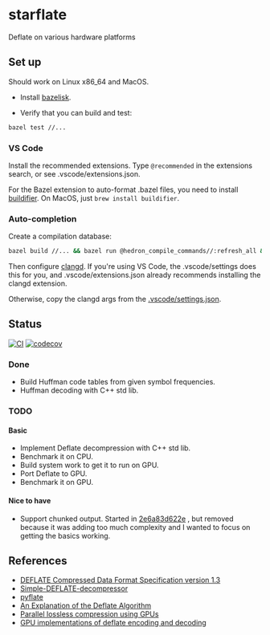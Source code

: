 # starflate

Deflate on various hardware platforms

## Set up

Should work on Linux x86_64 and MacOS.

* Install [bazelisk](https://github.com/bazelbuild/bazelisk/blob/master/README.md).

* Verify that you can build and test:
```sh
bazel test //...
```

### VS Code

Install the recommended extensions. Type `@recommended` in the extensions search, or see .vscode/extensions.json.

For the Bazel extension to auto-format .bazel files, you need to install [buildifier](https://github.com/bazelbuild/buildtools/releases).
On MacOS, just `brew install buildifier`.

### Auto-completion

Create a compilation database:

```sh
bazel build //... && bazel run @hedron_compile_commands//:refresh_all && bazel build //...
```

Then configure [clangd](https://clangd.llvm.org/).
If you're using VS Code, the .vscode/settings does this for you,
and .vscode/extensions.json already recommends installing the clangd extension.

Otherwise, copy the clangd args from the [.vscode/settings.json](.vscode/settings.json).

## Status

[![CI](https://github.com/garymm/starflate/actions/workflows/check.yml/badge.svg)](https://github.com/garymm/starflate/actions/workflows/check.yml) [![codecov](https://codecov.io/gh/garymm/starflate/graph/badge.svg?token=PGIMUPMNIF)](https://codecov.io/gh/garymm/starflate)

### Done

* Build Huffman code tables from given symbol frequencies.
* Huffman decoding with C++ std lib.

### TODO

#### Basic

* Implement Deflate decompression with C++ std lib.
* Benchmark it on CPU.
* Build system work to get it to run on GPU.
* Port Deflate to GPU.
* Benchmark it on GPU.

#### Nice to have

* Support chunked output. Started in
  [2e6a83d622e](https://github.com/garymm/starflate/commit/2e6a83d622a0bbe6b65c757199b64511156b516c)
  , but removed because it was adding too much complexity and I wanted to focus on getting the
  basics working.

## References

* [DEFLATE Compressed Data Format Specification version 1.3](https://tools.ietf.org/html/rfc1951)
* [Simple-DEFLATE-decompressor](https://github.com/nayuki/Simple-DEFLATE-decompressor)
* [pyflate](https://github.com/garymm/pyflate)
* [An Explanation of the Deflate Algorithm](https://zlib.net/feldspar.html)
* [Parallel lossless compression using GPUs](https://on-demand.gputechconf.com/gtc/2014/presentations/S4459-parallel-lossless-compression-using-gpus.pdf)
* [GPU implementations of deflate encoding and decoding](https://doi.org/10.1002/cpe.7454)
